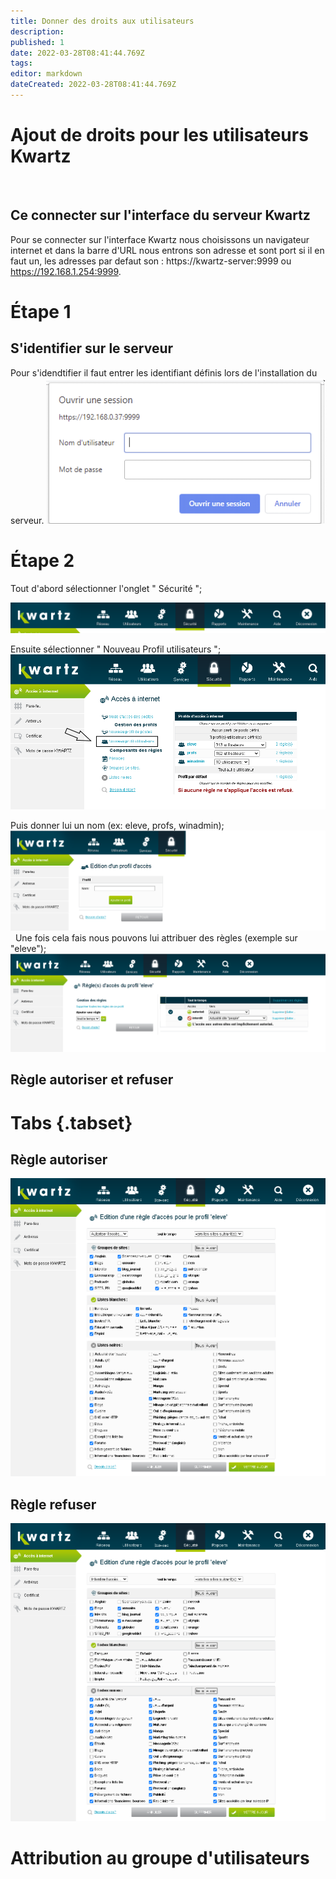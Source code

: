 ```yaml
---
title: Donner des droits aux utilisateurs
description: 
published: 1
date: 2022-03-28T08:41:44.769Z
tags: 
editor: markdown
dateCreated: 2022-03-28T08:41:44.769Z
---
```


# Ajout de droits pour les utilisateurs Kwartz
 
## Ce connecter sur l'interface du serveur Kwartz
Pour se connecter sur l'interface Kwartz nous choisissons un navigateur internet et dans la barre d'URL nous entrons son adresse et sont port si il en faut un, les adresses par defaut son :
https://kwartz-server:9999 ou https://192.168.1.254:9999.
 
# Étape 1
 
## S'identifier sur le serveur
Pour s'idendtifier il faut entrer les identifiant définis lors de l'installation du serveur.
![connexion-serveur.png](/images/kwartz/connexion-serveur.png)

# Étape 2
Tout d'abord sélectionner l'onglet " Sécurité ";
 
![selection-securite.png](/images/kwartz/droits/selection-securite.png)
 
Ensuite sélectionner " Nouveau Profil utilisateurs ";
![nouveau-profil.png](/images/kwartz/droits/nouveau-profil.png)
 
Puis donner lui un nom (ex: eleve, profs, winadmin);
![donner-un-nom-de-profil.png](/images/kwartz/droits/donner-un-nom-de-profil.png)
 
Une fois cela fais nous pouvons lui attribuer des règles (exemple sur "eleve");
![regles-pour-eleves.png](/images/kwartz/droits/regles-pour-eleves.png)
 
## Règle autoriser et refuser
# Tabs {.tabset}
## Règle autoriser
![regles-autoriser.png](/images/kwartz/droits/regles-autoriser.png)

## Règle refuser
![regles-refuser.png](/images/kwartz/droits/regles-refuser.png)
 
# Attribution au groupe d'utilisateurs

